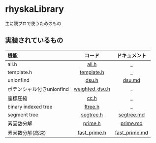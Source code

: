 # rhyskaLibrary
主に競プロで使うためのもの
## 実装されているもの
|機能|コード|ドキュメント|
|:--|:--:|:--:|
|all.h|[all.h](src/all.h)|_|
|template.h|[template.h](src/template.h)|_|
|unionfind|[dsu.h](src/dsu.h)|[dsu.md](docs/dsu.md)|
|ポテンシャル付きunionfind|[weighted_dsu.h](src/weighted_dsu.h)|_|
|座標圧縮|[cc.h](src/cc.h)|_|
|binary indexed tree|[ftree.h](src/ftree.h)|_|
|segment tree|[segtree.h](src/segtree.h)|[segtree.md](docs/segtree.md)|
|素因数分解|[prime.h](src/prime.h)|[prime.md](docs/prime.md)|
|素因数分解(高速)|[fast_prime.h](src/fast_prime.h)|[fast_prime.md](docs/fast_prime.md)|
